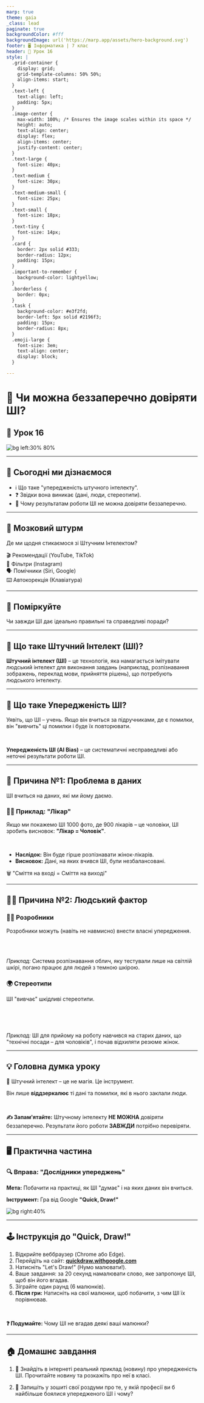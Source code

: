 ```yaml
---
marp: true
theme: gaia
_class: lead
paginate: true
backgroundColor: #fff
backgroundImage: url('https://marp.app/assets/hero-background.svg')
footer: 🖥️ Інформатика | 7 клас
header: 🏫 Урок 16
style: |
  .grid-container {
    display: grid;
    grid-template-columns: 50% 50%;
    align-items: start;
  }
  .text-left {
    text-align: left;
    padding: 5px;
  }
  .image-center {
    max-width: 100%; /* Ensures the image scales within its space */
    height: auto;
    text-align: center;
    display: flex;
    align-items: center;
    justify-content: center;
  }
  .text-large {
    font-size: 40px;
  }
  .text-medium {
    font-size: 30px;
  }
  .text-medium-small {
    font-size: 25px;
  }
  .text-small {
    font-size: 18px;
  }
  .text-tiny {
    font-size: 14px;
  }
  .card {
    border: 2px solid #333;
    border-radius: 12px;
    padding: 15px;
  }
  .important-to-remember {
    background-color: lightyellow;
  }
  .borderless {
    border: 0px;
  }
  .task {
    background-color: #e3f2fd;
    border-left: 5px solid #2196f3;
    padding: 15px;
    border-radius: 8px;
  }
  .emoji-large {
    font-size: 3em;
    text-align: center;
    display: block;
  }

---
```


# 🤖 Чи можна беззаперечно довіряти ШІ?

## 🏫 Урок **16**

![bg left:30% 80%](https://img.icons8.com/color/480/artificial-intelligence.png)

---

## 🎯 Сьогодні ми дізнаємося

- ℹ️ Що таке "упередженість штучного інтелекту".
- ❓ Звідки вона виникає (дані, люди, стереотипи).
- 🧐 Чому результатам роботи ШІ не можна довіряти беззаперечно.

---

## 🧠 Мозковий штурм

Де ми щодня стикаємося зі Штучним Інтелектом?

<div class="grid-container">
  <div class="borderless">
    <div class="card borderless">
      <span class="emoji-large">🎬</span>
      Рекомендації (YouTube, TikTok)
    </div>
    <div class="card borderless">
      <span class="emoji-large">📸</span>
      Фільтри (Instagram)
    </div>
  </div>
  <div class="borderless">
    <div class="card borderless">
      <span class="emoji-large">🗣️</span>
      Помічники (Siri, Google)
    </div>
    <div class="card borderless">
      <span class="emoji-large">⌨️</span>
      Автокорекція (Клавіатура)
    </div>
  </div>
</div>

---

## 🤔 Поміркуйте

Чи завжди ШІ дає ідеально правильні та справедливі поради?

---

## 🤖 Що таке Штучний Інтелект (ШІ)?

<div class="card text-medium-small important-to-remember">

**Штучний інтелект (ШІ)** – це технологія, яка намагається імітувати людський інтелект для виконання завдань (наприклад, розпізнавання зображень, переклад мови, прийняття рішень), що потребують людського інтелекту.

</div>

---

## 🧐 Що таке Упередженість ШІ?

Уявіть, що ШІ – учень. Якщо він вчиться за підручниками, де є помилки, він "вивчить" ці помилки і буде їх повторювати.

<br>

<div class="important-to-remember card">

**Упередженість ШІ (AI Bias)** – це систематичні несправедливі або неточні результати роботи ШІ.

</div>

---

## 📂 Причина №1: Проблема в даних

<span class="text-medium">

ШІ вчиться на даних, які ми йому даємо.

</span>

<div class="card text-medium-small">

### 👩‍⚕️ Приклад: "Лікар"

Якщо ми покажемо ШІ 1000 фото, де 900 лікарів – це чоловіки, ШІ зробить висновок: **"Лікар = Чоловік"**.

<br>

- **Наслідок:** Він буде гірше розпізнавати жінок-лікарів.
- **Висновок:** Дані, на яких вчився ШІ, були незбалансовані.

</div>

<p class="text-medium">🗑️ "Сміття на вході = Сміття на виході"</p>

---

## 👨‍💻 Причина №2: Людський фактор

<div class="grid-container text-medium">
  <div class="card">

### 🧑‍🔬 Розробники

Розробники можуть (навіть не навмисно) внести власні упередження.

<br>
<br>

_Приклад:_ Система розпізнавання облич, яку тестували лише на світлій шкірі, погано працює для людей з темною шкірою.

  </div>
  <div class="card">

### 🌍 Стереотипи

ШІ "вивчає" шкідливі стереотипи.

<br>
<br>
<br>

_Приклад:_ ШІ для прийому на роботу навчився на старих даних, що "технічні посади – для чоловіків", і почав відхиляти резюме жінок.

  </div>
</div>

---

## 💡 Головна думка уроку

<div class="card">

🤖 Штучний інтелект – це не магія. Це інструмент.

Він лише **віддзеркалює** ті дані та помилки, які в нього заклали люди.

</div>

<br>

<div class="important-to-remember card">

**✍️ Запам'ятайте:**
Штучному інтелекту **НЕ МОЖНА** довіряти беззаперечно. Результати його роботи **ЗАВЖДИ** потрібно перевіряти.

</div>

---

## 🖥️ Практична частина

### 🔍 Вправа: "Дослідники упереджень"

<div class="text-medium-small task">

**Мета:** Побачити на практиці, як ШІ "думає" і на яких даних він вчиться.

**Інструмент:** Гра від Google **"Quick, Draw!"**

</div>

![bg right:40%](https://img.icons8.com/color/480/paint-palette.png)

---

## 🕹️ Інструкція до "Quick, Draw!"

<div class="text-medium-small">

1. Відкрийте веббраузер (Chrome або Edge).
2. Перейдіть на сайт: **[quickdraw.withgoogle.com](https://quickdraw.withgoogle.com/)**
3. Натисніть "Let's Draw!" (Нумо малювати!).
4. Ваше завдання: за 20 секунд намалювати слово, яке запропонує ШІ, щоб він його вгадав.
5. Зіграйте один раунд (6 малюнків).
6. **Після гри:** Натисніть на свої малюнки, щоб побачити, з чим ШІ їх порівнював.

<br>

<div class="text-medium">

**❓ Подумайте:** Чому ШІ не вгадав деякі ваші малюнки?

</div>

---

## 🏠 Домашнє завдання

<div class="task">

1. 📰 Знайдіть в інтернеті реальний приклад (новину) про упередженість ШІ. Прочитайте новину та розкажіть про неї в класі.

2. 📝 Запишіть у зошиті свої роздуми про те, у якій професії ви б найбільше боялися упередженого ШІ і чому?

</div>
